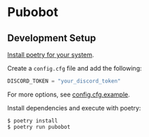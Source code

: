 # Pubobot

## Development Setup

[Install poetry for your system](https://python-poetry.org/docs/#installation).

Create a `config.cfg` file and add the following:
```python
DISCORD_TOKEN = "your_discord_token"
```

For more options, see [config.cfg.example](config.cfg.example).

Install dependencies and execute with poetry:

```console
$ poetry install
$ poetry run pubobot
```
